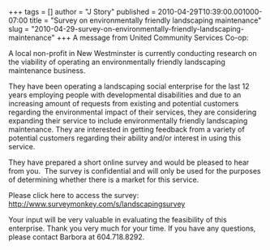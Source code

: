 +++
tags = []
author = "J Story"
published = 2010-04-29T10:39:00.001000-07:00
title = "Survey on environmentally friendly landscaping maintenance"
slug = "2010-04-29-survey-on-environmentally-friendly-landscaping-maintenance"
+++
A message from United Community Services Co-op:  
  
A local non-profit in New Westminster is currently conducting research
on the viability of operating an environmentally friendly landscaping
maintenance business.  
  
They have been operating a landscaping social enterprise for the last 12
years employing people with developmental disabilities and due to an
increasing amount of requests from existing and potential customers
regarding the environmental impact of their services, they are
considering expanding their service to include environmentally friendly
landscaping maintenance. They are interested in getting feedback from a
variety of potential customers regarding their ability and/or interest
in using this service.  
  
They have prepared a short online survey and would be pleased to hear
from you.  The survey is confidential and will only be used for the
purposes of determining whether there is a market for this service.  
  
Please click here to access the survey:
<http://www.surveymonkey.com/s/landscapingsurvey>      
  
Your input will be very valuable in evaluating the feasibility of this
enterprise. Thank you very much for your time. If you have any
questions, please contact Barbora at 604.718.8292.

